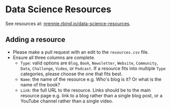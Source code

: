 # Data Science Resources

See resources at: [nrennie.rbind.io/data-science-resources](https://nrennie.rbind.io/data-science-resources/).

## Adding a resource

* Please make a pull request with an edit to the `resources.csv` file. 
* Ensure all three columns are complete.
  * `Type`: valid options are `Blog`, `Book`, `Newsletter`, `Website`, `Community`, `Data`, `Challenge`, `Video`, or `Podcast`. If a resource fits into multiple `Type` categories, please choose the one that fits best. 
  * `Name`: the name of the resource e.g. Who's blog is it? Or what is the name of the book?
  * `Link`: the full URL to the resource. Links should be to the main resource page e.g. link to a blog rather than a single blog post, or a YouTube channel rather than a single video.
  